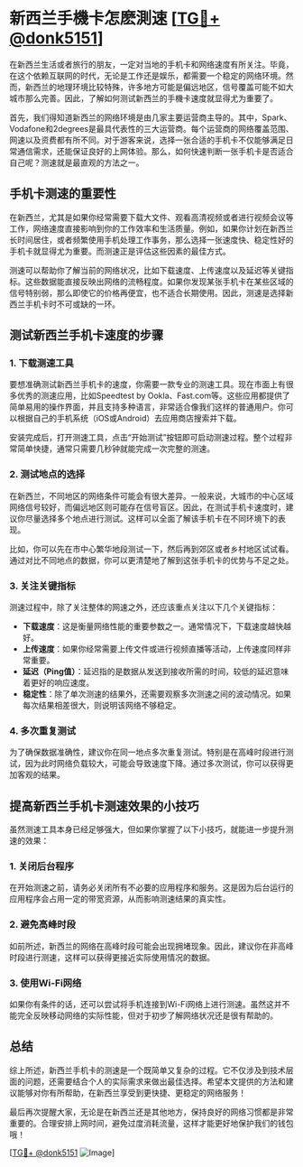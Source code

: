 # 新西兰手機卡怎麽測速 [[TG💪+ @donk5151](https://t.me/s/donk5151)]

在新西兰生活或者旅行的朋友，一定对当地的手机卡和网络速度有所关注。毕竟，在这个依赖互联网的时代，无论是工作还是娱乐，都需要一个稳定的网络环境。然而，新西兰的地理环境比较特殊，许多地方可能是偏远地区，信号覆盖可能不如大城市那么完善。因此，了解如何测试新西兰的手機卡速度就显得尤为重要了。

首先，我们得知道新西兰的网络环境是由几家主要运营商主导的。其中，Spark、Vodafone和2degrees是最具代表性的三大运营商。每个运营商的网络覆盖范围、网速以及资费都有所不同。对于游客来说，选择一张合适的手机卡不仅能够满足日常通信需求，还能保证良好的上网体验。那么，如何快速判断一张手机卡是否适合自己呢？测速就是最直观的方法之一。

## 手机卡测速的重要性

在新西兰，尤其是如果你经常需要下载大文件、观看高清视频或者进行视频会议等工作，网络速度直接影响到你的工作效率和生活质量。例如，如果你计划在新西兰长时间居住，或者频繁使用手机处理工作事务，那么选择一张速度快、稳定性好的手机卡就显得尤为重要。而测速正是评估这些因素的最佳方式。

测速可以帮助你了解当前的网络状况，比如下载速度、上传速度以及延迟等关键指标。这些数据能直接反映出网络的流畅程度。如果你发现某张手机卡在某些区域的信号特别弱，那么即使它的价格再便宜，也不适合长期使用。因此，测速是选择新西兰手机卡时不可或缺的一环。

## 测试新西兰手机卡速度的步骤

### 1. 下载测速工具

要想准确测试新西兰手机卡的速度，你需要一款专业的测速工具。现在市面上有很多优秀的测速应用，比如Speedtest by Ookla、Fast.com等。这些应用都提供了简单易用的操作界面，并且支持多种语言，非常适合像我们这样的普通用户。你可以根据自己的手机系统（iOS或Android）去应用商店搜索并下载。

安装完成后，打开测速工具，点击“开始测试”按钮即可启动测速过程。整个过程非常简单快捷，通常只需要几秒钟就能完成一次完整的测速。

### 2. 测试地点的选择

在新西兰，不同地区的网络条件可能会有很大差异。一般来说，大城市的中心区域网络信号较好，而偏远地区则可能存在信号盲区。因此，在测试手机卡速度时，建议你尽量选择多个地点进行测试。这样可以全面了解该手机卡在不同环境下的表现。

比如，你可以先在市中心繁华地段测试一下，然后再到郊区或者乡村地区试试看。通过对比不同地点的数据，你可以更清楚地了解到这张手机卡的优势与不足之处。

### 3. 关注关键指标

测速过程中，除了关注整体的网速之外，还应该重点关注以下几个关键指标：

- **下载速度**：这是衡量网络性能的重要参数之一。通常情况下，下载速度越快越好。
- **上传速度**：如果你经常需要上传文件或进行视频直播等活动，上传速度同样非常重要。
- **延迟（Ping值）**：延迟指的是数据从发送到接收所需的时间，较低的延迟意味着更好的响应速度。
- **稳定性**：除了单次测速的结果外，还需要观察多次测速之间的波动情况。如果每次结果相差很大，则说明该网络不够稳定。

### 4. 多次重复测试

为了确保数据准确性，建议你在同一地点多次重复测试。特别是在高峰时段进行测试，因为此时网络负载较大，可能会导致速度下降。通过多次测试，你可以获得更加客观的结果。

## 提高新西兰手机卡测速效果的小技巧

虽然测速工具本身已经足够强大，但如果你掌握了以下小技巧，就能进一步提升测速的效果：

### 1. 关闭后台程序

在开始测速之前，请务必关闭所有不必要的应用程序和服务。这是因为后台运行的应用程序会占用一定的带宽资源，从而影响测速结果的真实性。

### 2. 避免高峰时段

如前所述，新西兰的网络在高峰时段可能会出现拥堵现象。因此，建议你在非高峰时段进行测速，这样可以获得更接近实际使用情况的数据。

### 3. 使用Wi-Fi网络

如果你有条件的话，还可以尝试将手机连接到Wi-Fi网络上进行测速。虽然这并不能完全反映移动网络的实际性能，但对于初步了解网络状况还是很有帮助的。

## 总结

综上所述，新西兰手机卡的测速是一个既简单又复杂的过程。它不仅涉及到技术层面的问题，还需要结合个人的实际需求来做出最佳选择。希望本文提供的方法和建议能够对你有所帮助，在新西兰享受到更快捷、更稳定的网络服务！

最后再次提醒大家，无论是在新西兰还是其他地方，保持良好的网络习惯都是非常重要的。合理安排上网时间，避免过度消耗流量，这样才能更好地保护我们的钱包哦！

[[TG💪+ @donk5151](https://t.me/s/donk5151) ![Image](https://i.postimg.cc/rwNCRYN7/Snipaste-2025-04-30-17-27-05.png)]